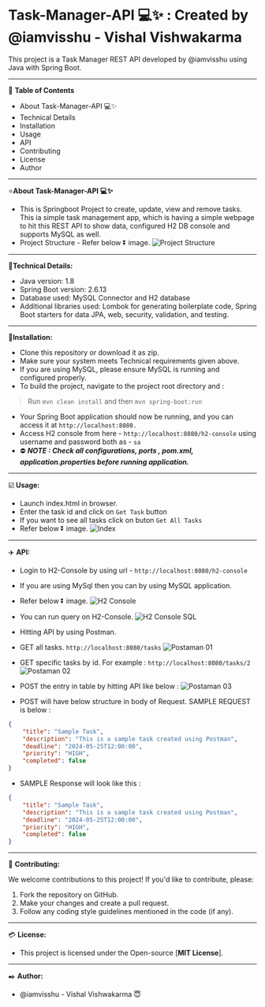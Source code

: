 # Task-Manager-API 💻✨ : Created by @iamvisshu - Vishal Vishwakarma
This project is a Task Manager REST API developed by @iamvisshu using Java with Spring Boot.
	
---

📃 **Table of Contents**

* About Task-Manager-API 💻✨
* Technical Details
* Installation
* Usage
* API
* Contributing
* License
* Author
	
---

⭐**About Task-Manager-API 💻✨**

  * This is Springboot Project to create, update, view and remove tasks. This ia simple task management app, which is having a simple webpage to hit this REST API to show data, configured H2 DB console and supports MySQL as well.
  * Project Structure - Refer below ⏬ image.
   ![Project Structure](https://github.com/iamvisshu/task-manager-api/assets/53083619/afad89a8-2999-4d83-821c-446f975dcdd4)
 
---

🔨**Technical Details:**
* Java version: 1.8
* Spring Boot version: 2.6.13
* Database used: MySQL Connector and H2 database
* Additional libraries used: Lombok for generating boilerplate code, Spring Boot starters for data JPA, web, security, validation, and testing.

---

🔧**Installation:**

* Clone this repository or download it as zip.
* Make sure your system meets Technical requirements given above.
* If you are using MySQL, please ensure MySQL is running and configured properly.
* To build the project, navigate to the project root directory and :
> Run `mvn clean install` and then
> `mvn spring-boot:run`
* Your Spring Boot application should now be running, and you can access it at `http://localhost:8080.`
* Access H2 console from here - `http://localhost:8080/h2-console` using username and password both as - `sa`
* ⛔ _**NOTE : Check all configurations, ports , pom.xml, application.properties before running application.**_
  
---

☑️ **Usage:**

* Launch index.html in browser.
* Enter the task id and click on `Get Task` button
* If you want to see all tasks click on buton `Get All Tasks`
* Refer below ⏬ image.
  ![Index](https://github.com/iamvisshu/task-manager-api/assets/53083619/948c7440-5518-4abf-a181-db2a9be8e03d)

---

✈️ **API:**

* Login to H2-Console by using url - `http://localhost:8080/h2-console`
* If you are using MySql then you can by using MySQL application.
*  Refer below ⏬ image.
  ![H2 Console](https://github.com/iamvisshu/task-manager-api/assets/53083619/24b54e14-4f04-4f81-8a11-a1f69d1fcf98)

*  You can run query on H2-Console.
![H2 Console SQL](https://github.com/iamvisshu/task-manager-api/assets/53083619/3d286d1c-c896-47ca-932a-6d971e32e21b)

*  Hitting API by using Postman.
*  GET all tasks. `http://localhost:8080/tasks`
![Postaman 01](https://github.com/iamvisshu/task-manager-api/assets/53083619/a9b03612-541d-47b3-b4d9-9a013165fb7f)

*  GET specific tasks by id. For example : `http://localhost:8080/tasks/2`
![Postaman 02](https://github.com/iamvisshu/task-manager-api/assets/53083619/c8d6d04c-0de7-4469-ba37-c999d7ddd223)

*  POST the entry in table by hitting API like below :
![Postaman 03](https://github.com/iamvisshu/task-manager-api/assets/53083619/b1642ac1-efb5-4821-9714-e96f72573958)

*  POST will have below structure in body of Request. SAMPLE REQUEST is below : 
```JSON
{
    "title": "Sample Task",
    "description": "This is a sample task created using Postman",
    "deadline": "2024-05-25T12:00:00",
    "priority": "HIGH",
    "completed": false
}
```
* SAMPLE Response will look like this :
```JSON
{
    "title": "Sample Task",
    "description": "This is a sample task created using Postman",
    "deadline": "2024-05-25T12:00:00",
    "priority": "HIGH",
    "completed": false
}
```
	
---

👫 **Contributing:**

We welcome contributions to this project! If you'd like to contribute, please:

1. Fork the repository on GitHub.
2. Make your changes and create a pull request.
3. Follow any coding style guidelines mentioned in the code (if any).

---

💳 **License:**

 * This project is licensed under the Open-source [**MIT License**].
 
---

✒️ **Author:**
* @iamvisshu - Vishal Vishwakarma 😇
